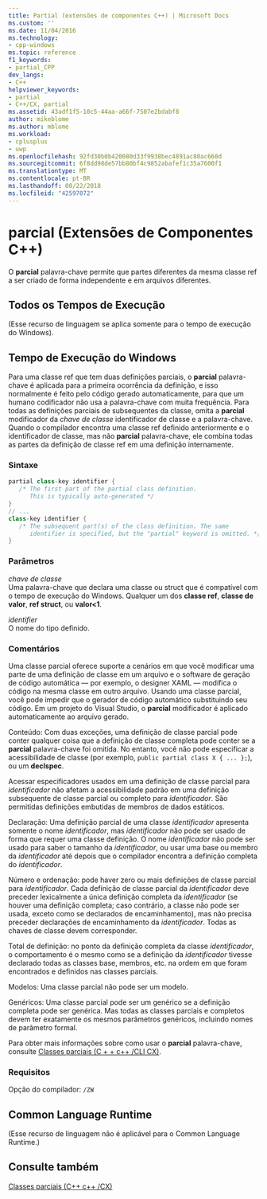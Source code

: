 ```yaml
---
title: Partial (extensões de componentes C++) | Microsoft Docs
ms.custom: ''
ms.date: 11/04/2016
ms.technology:
- cpp-windows
ms.topic: reference
f1_keywords:
- partial_CPP
dev_langs:
- C++
helpviewer_keywords:
- partial
- C++/CX, partial
ms.assetid: 43adf1f5-10c5-44aa-a66f-7507e2bdabf8
author: mikeblome
ms.author: mblome
ms.workload:
- cplusplus
- uwp
ms.openlocfilehash: 92fd30b0b420080d33f9938bec4891ac80ac660d
ms.sourcegitcommit: 6f8dd98de57bb80bf4c9852abafef1c35a7600f1
ms.translationtype: MT
ms.contentlocale: pt-BR
ms.lasthandoff: 08/22/2018
ms.locfileid: "42597072"
---
```

# <a name="partial--c-component-extensions"></a>parcial (Extensões de Componentes C++)

O **parcial** palavra-chave permite que partes diferentes da mesma classe ref a ser criado de forma independente e em arquivos diferentes.

## <a name="all-runtimes"></a>Todos os Tempos de Execução

(Esse recurso de linguagem se aplica somente para o tempo de execução do Windows).

## <a name="windows-runtime"></a>Tempo de Execução do Windows

Para uma classe ref que tem duas definições parciais, o **parcial** palavra-chave é aplicada para a primeira ocorrência da definição, e isso normalmente é feito pelo código gerado automaticamente, para que um humano codificador não usa a palavra-chave com muita frequência. Para todas as definições parciais de subsequentes da classe, omita a **parcial** modificador da *chave de classe* identificador de classe e a palavra-chave. Quando o compilador encontra uma classe ref definido anteriormente e o identificador de classe, mas não **parcial** palavra-chave, ele combina todas as partes da definição de classe ref em uma definição internamente.

### <a name="syntax"></a>Sintaxe

```cpp
partial class-key identifier {
   /* The first part of the partial class definition. 
      This is typically auto-generated */
}
// ...
class-key identifier {
   /* The subsequent part(s) of the class definition. The same 
      identifier is specified, but the "partial" keyword is omitted. */
}
```

### <a name="parameters"></a>Parâmetros

*chave de classe*  
Uma palavra-chave que declara uma classe ou struct que é compatível com o tempo de execução do Windows. Qualquer um dos **classe ref**, **classe de valor**, **ref struct**, ou **valor&lt;1**.

*identifier*  
O nome do tipo definido.

### <a name="remarks"></a>Comentários

Uma classe parcial oferece suporte a cenários em que você modificar uma parte de uma definição de classe em um arquivo e o software de geração de código automática — por exemplo, o designer XAML — modifica o código na mesma classe em outro arquivo. Usando uma classe parcial, você pode impedir que o gerador de código automático substituindo seu código. Em um projeto do Visual Studio, o **parcial** modificador é aplicado automaticamente ao arquivo gerado.

Conteúdo: Com duas exceções, uma definição de classe parcial pode conter qualquer coisa que a definição de classe completa pode conter se a **parcial** palavra-chave foi omitida. No entanto, você não pode especificar a acessibilidade de classe (por exemplo, `public partial class X { ... };`), ou um **declspec**.

Acessar especificadores usados em uma definição de classe parcial para *identificador* não afetam a acessibilidade padrão em uma definição subsequente de classe parcial ou completo para *identificador*. São permitidas definições embutidas de membros de dados estáticos.

Declaração: Uma definição parcial de uma classe *identificador* apresenta somente o nome *identificador*, mas *identificador* não pode ser usado de forma que requer uma classe definição. O nome *identificador* não pode ser usado para saber o tamanho da *identificador*, ou usar uma base ou membro da *identificador* até depois que o compilador encontra a definição completa do *identificador*.

Número e ordenação: pode haver zero ou mais definições de classe parcial para *identificador*. Cada definição de classe parcial da *identificador* deve preceder lexicalmente a única definição completa da *identificador* (se houver uma definição completa; caso contrário, a classe não pode ser usada, exceto como se declarados de encaminhamento), mas não precisa preceder declarações de encaminhamento da *identificador*. Todas as chaves de classe devem corresponder.

Total de definição: no ponto da definição completa da classe *identificador*, o comportamento é o mesmo como se a definição da *identificador* tivesse declarado todas as classes base, membros, etc. na ordem em que foram encontrados e definidos nas classes parciais.

Modelos: Uma classe parcial não pode ser um modelo.

Genéricos: Uma classe parcial pode ser um genérico se a definição completa pode ser genérica. Mas todas as classes parciais e completos devem ter exatamente os mesmos parâmetros genéricos, incluindo nomes de parâmetro formal.

Para obter mais informações sobre como usar o **parcial** palavra-chave, consulte [Classes parciais (C + + c++ /CLI CX)](http://go.microsoft.com/fwlink/p/?LinkId=249023).

### <a name="requirements"></a>Requisitos

Opção do compilador: `/ZW`

## <a name="common-language-runtime"></a>Common Language Runtime

(Esse recurso de linguagem não é aplicável para o Common Language Runtime.)

## <a name="see-also"></a>Consulte também

[Classes parciais (C++ c++ /CX)](http://go.microsoft.com/fwlink/p/?LinkId=249023)